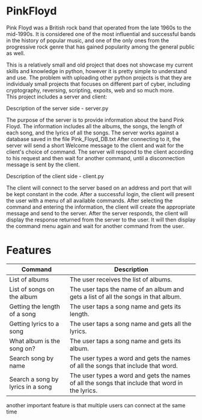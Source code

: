 # PinkFloyd
Pink Floyd was a British rock band that operated from the late 1960s to the mid-1990s. It is considered one of the most influential and successful bands in the history of popular music, and one of the only ones from the progressive rock genre that has gained popularity among the general public as well.

This is a relatively small and old project that does not showcase my current skills and knowledge in python, however it is pretty simple to understand and use.
The problem with uploading other python projects is that they are individualy small projects that focuses on different part of cyber, including cryptography, reversing, scripting, expoits, web and so much more.  
This project includes a server and client:

Description of the server side - server.py

The purpose of the server is to provide information about the band Pink Floyd. The information includes all the albums, the songs, the length of each song, and the lyrics of all the songs.
The server works against a database saved in the file Pink_Floyd_DB.txt
After connecting to it, the server will send a short Welcome message to the client and wait for the client's choice of command.
The server will respond to the client according to his request and then wait for another command, until a disconnection message is sent by the client.

Description of the client side - client.py

The client will connect to the server based on an address and port that will be kept constant in the code.
After a successful login, the client will present the user with a menu of all available commands.
After selecting the command and entering the information, the client will create the appropriate message and send to the server.
After the server responds, the client will display the response returned from the server to the user.
It will then display the command menu again and wait for another command from the user.


# Features
| Command                    | Description                                                                                   |
| -------------------------- | --------------------------------------------------------------------------------------------- |
| List of albums             | The user receives the list of albums.                                                        |
| List of songs on the album | The user taps the name of an album and gets a list of all the songs in that album.             |
| Getting the length of a song | The user taps a song name and gets its length.                                              |
| Getting lyrics to a song   | The user taps a song name and gets all the lyrics.                                             |
| What album is the song on? | The user taps a song name and gets its album.                                                  |
| Search song by name        | The user types a word and gets the names of all the songs that include that word.               |
| Search a song by lyrics in a song | The user types a word and gets the names of all the songs that include that word in the lyrics. |

another important feature is that multiple users can connect at the same time
